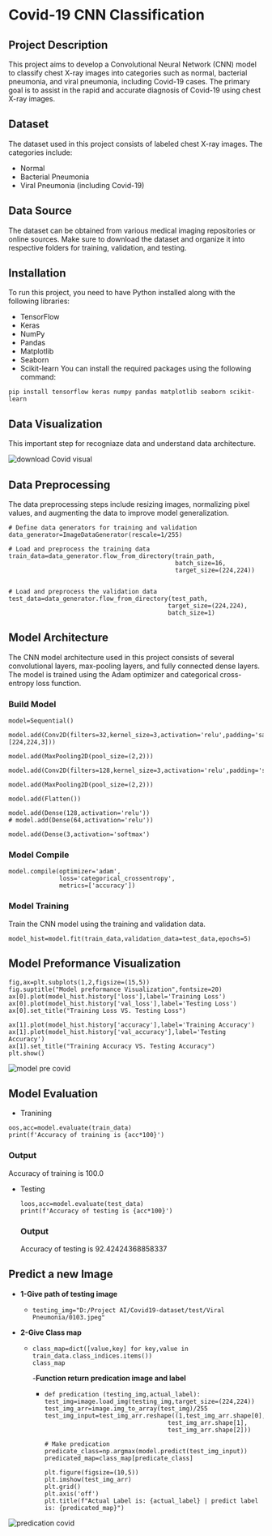 # Covid-19 CNN Classification

## Project Description
This project aims to develop a Convolutional Neural Network (CNN) model to classify chest X-ray images into categories such as normal, bacterial pneumonia, and viral pneumonia, including Covid-19 cases. The primary goal is to assist in the rapid and accurate diagnosis of Covid-19 using chest X-ray images.

## Dataset
The dataset used in this project consists of labeled chest X-ray images. The categories include:

- Normal
- Bacterial Pneumonia
- Viral Pneumonia (including Covid-19)

## Data Source
The dataset can be obtained from various medical imaging repositories or online sources. Make sure to download the dataset and organize it into respective folders for training, validation, and testing.
 
## Installation
To run this project, you need to have Python installed along with the following libraries:

- TensorFlow
- Keras
- NumPy
- Pandas
- Matplotlib
- Seaborn
- Scikit-learn
You can install the required packages using the following command:
```
pip install tensorflow keras numpy pandas matplotlib seaborn scikit-learn
```

## Data Visualization
This important step for recogniaze data and understand data architecture.



![download Covid visual](https://github.com/Mahmedorabi/Covid_19_CNN_model/assets/105740465/b44408fa-9353-4ac6-a96d-390c15c1d15e)



## Data Preprocessing
The data preprocessing steps include resizing images, normalizing pixel values, and augmenting the data to improve model generalization.

```
# Define data generators for training and validation
data_generator=ImageDataGenerator(rescale=1/255)

# Load and preprocess the training data
train_data=data_generator.flow_from_directory(train_path,
                                              batch_size=16,
                                              target_size=(224,224))


# Load and preprocess the validation data
test_data=data_generator.flow_from_directory(test_path,
                                            target_size=(224,224),
                                            batch_size=1)
```

## Model Architecture
The CNN model architecture used in this project consists of several convolutional layers, max-pooling layers, and fully connected dense layers. The model is trained using the Adam optimizer and categorical cross-entropy loss function.

### Build Model 
```
model=Sequential()

model.add(Conv2D(filters=32,kernel_size=3,activation='relu',padding='same',input_shape=[224,224,3]))

model.add(MaxPooling2D(pool_size=(2,2)))

model.add(Conv2D(filters=128,kernel_size=3,activation='relu',padding='same'))

model.add(MaxPooling2D(pool_size=(2,2)))

model.add(Flatten())

model.add(Dense(128,activation='relu'))
# model.add(Dense(64,activation='relu'))

model.add(Dense(3,activation='softmax')
```
### Model Compile
```
model.compile(optimizer='adam',
              loss='categorical_crossentropy',
              metrics=['accuracy'])
```



### Model Training
Train the CNN model using the training and validation data.
```
model_hist=model.fit(train_data,validation_data=test_data,epochs=5)
```
## Model Preformance Visualization
```
fig,ax=plt.subplots(1,2,figsize=(15,5))
fig.suptitle("Model preformance Visualization",fontsize=20)
ax[0].plot(model_hist.history['loss'],label='Training Loss')
ax[0].plot(model_hist.history['val_loss'],label='Testing Loss')
ax[0].set_title("Training Loss VS. Testing Loss")

ax[1].plot(model_hist.history['accuracy'],label='Training Accuracy')
ax[1].plot(model_hist.history['val_accuracy'],label='Testing Accuracy')
ax[1].set_title("Training Accuracy VS. Testing Accuracy")
plt.show()
```



![model pre covid](https://github.com/Mahmedorabi/Covid_19_CNN_model/assets/105740465/6d8094a5-a9d1-4d4f-ae25-fabe7a70e785)

## Model Evaluation
- Tranining
```
oos,acc=model.evaluate(train_data)
print(f'Accuracy of training is {acc*100}')

```
### Output 
Accuracy of training is 100.0

- Testing
  ```
  loos,acc=model.evaluate(test_data)
  print(f'Accuracy of testing is {acc*100}')
  ```
  ### Output
  
  Accuracy of testing is 92.42424368858337

## Predict a new Image 
- **1-Give path of testing image**
   - ```
     testing_img="D:/Project AI/Covid19-dataset/test/Viral Pneumonia/0103.jpeg"
     ```
- **2-Give Class map**
  - ```
    class_map=dict([value,key] for key,value in train_data.class_indices.items())
    class_map
    ```
    -**Function return predication image and label**
     - ```
       def predication (testing_img,actual_label):
       test_img=image.load_img(testing_img,target_size=(224,224))
       test_img_arr=image.img_to_array(test_img)/255
       test_img_input=test_img_arr.reshape((1,test_img_arr.shape[0],
                                         test_img_arr.shape[1],
                                         test_img_arr.shape[2]))
    
       # Make predication 
       predicate_class=np.argmax(model.predict(test_img_input))
       predicated_map=class_map[predicate_class]
    
       plt.figure(figsize=(10,5))
       plt.imshow(test_img_arr)
       plt.grid()
       plt.axis('off')
       plt.title(f"Actual Label is: {actual_label} | predict label is: {predicated_map}")

       ```
      
 
 ![predication covid](https://github.com/Mahmedorabi/Covid_19_CNN_model/assets/105740465/1569163b-bed3-457c-a0e5-1099be516436)


   
  











